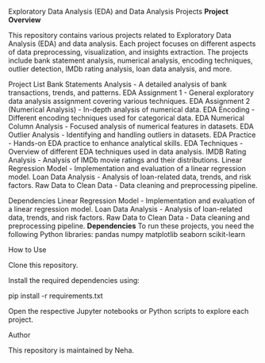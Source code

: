 Exploratory Data Analysis (EDA) and Data Analysis Projects
**Project Overview**

This repository contains various projects related to Exploratory Data Analysis (EDA) and data analysis.
Each project focuses on different aspects of data preprocessing, visualization, and insights extraction.
The projects include bank statement analysis, numerical analysis, encoding techniques, outlier detection, IMDb rating analysis, loan data analysis, and more.

Project List
Bank Statements Analysis - A detailed analysis of bank transactions, trends, and patterns.
EDA Assignment 1 - General exploratory data analysis assignment covering various techniques.
EDA Assignment 2 (Numerical Analysis) - In-depth analysis of numerical data.
EDA Encoding - Different encoding techniques used for categorical data.
EDA Numerical Column Analysis - Focused analysis of numerical features in datasets.
EDA Outlier Analysis - Identifying and handling outliers in datasets.
EDA Practice - Hands-on EDA practice to enhance analytical skills.
EDA Techniques - Overview of different EDA techniques used in data analysis.
IMDB Rating Analysis - Analysis of IMDb movie ratings and their distributions.
Linear Regression Model - Implementation and evaluation of a linear regression model.
Loan Data Analysis - Analysis of loan-related data, trends, and risk factors.
Raw Data to Clean Data - Data cleaning and preprocessing pipeline.

Dependencies
Linear Regression Model - Implementation and evaluation of a linear regression model.
Loan Data Analysis - Analysis of loan-related data, trends, and risk factors.
Raw Data to Clean Data - Data cleaning and preprocessing pipeline.
**Dependencies**
To run these projects, you need the following Python libraries:
pandas
numpy
matplotlib
seaborn
scikit-learn

How to Use

Clone this repository.

Install the required dependencies using:

pip install -r requirements.txt

Open the respective Jupyter notebooks or Python scripts to explore each project.

Author

This repository is maintained by Neha.
